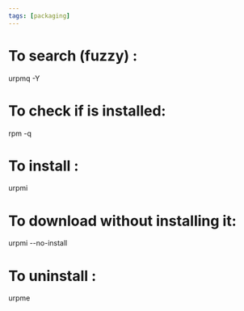 ```yaml
---
tags: [packaging]
---
```


# To search (fuzzy) <package>:

urpmq -Y <package>

# To check if <package> is installed:

rpm -q <package>

# To install <package>:

urpmi <package>

# To download <package> without installing it:

urpmi --no-install <package>

# To uninstall <package>:

urpme <package>
